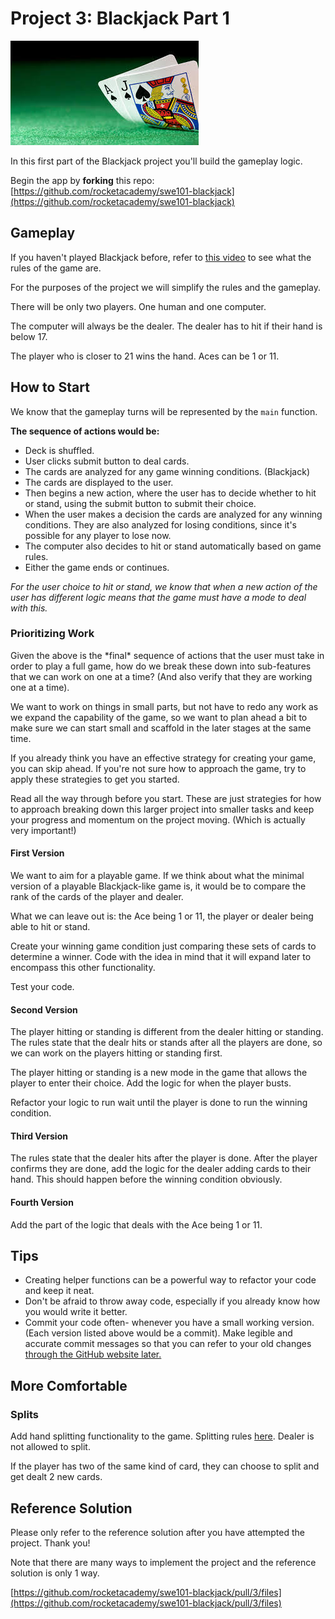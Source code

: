# Project 3: Blackjack Part 1

![](../.gitbook/assets/images-bj.jpeg)

In this first part of the Blackjack project you'll build the gameplay logic.

Begin the app by **forking** this repo: [https://github.com/rocketacademy/swe101-blackjack](https://github.com/rocketacademy/swe101-blackjack)

## Gameplay

If you haven't played Blackjack before, refer to [this video](https://www.youtube.com/watch?v=eyoh-Ku9TCI) to see what the rules of the game are.

For the purposes of the project we will simplify the rules and the gameplay.

There will be only two players. One human and one computer.

The computer will always be the dealer. The dealer has to hit if their hand is below 17.

The player who is closer to 21 wins the hand. Aces can be 1 or 11.

## How to Start

We know that the gameplay turns will be represented by the `main` function.

**The sequence of actions would be:**

* Deck is shuffled.
* User clicks submit button to deal cards.
* The cards are analyzed for any game winning conditions. \(Blackjack\)
* The cards are displayed to the user.
* Then begins a new action, where the user has to decide whether to hit or stand, using the submit button to submit their choice. 
* When the user makes a decision the cards are analyzed for any winning conditions. They are also analyzed for losing conditions, since it's possible for any player to lose now.
* The computer also decides to hit or stand automatically based on game rules.
* Either the game ends or continues.

_For the user choice to hit or stand, we know that when a new action of the user has different logic means that the game must have a mode to deal with this._

### Prioritizing Work

Given the above is the \*final\* sequence of actions that the user must take in order to play a full game, how do we break these down into sub-features that we can work on one at a time? \(And also verify that they are working one at a time\).

We want to work on things in small parts, but not have to redo any work as we expand the capability of the game, so we want to plan ahead a bit to make sure we can start small and scaffold in the later stages at the same time.

If you already think you have an effective strategy for creating your game, you can skip ahead. If you're not sure how to approach the game, try to apply these strategies to get you started.

Read all the way through before you start. These are just strategies for how to approach breaking down this larger project into smaller tasks and keep your progress and momentum on the project moving. \(Which is actually very important!\)

#### First Version

We want to aim for a playable game. If we think about what the minimal version of a playable Blackjack-like game is, it would be to compare the rank of the cards of the player and dealer. 

What we can leave out is: the Ace being 1 or 11, the player or dealer being able to hit or stand.

Create your winning game condition just comparing these sets of cards to determine a winner. Code with the idea in mind that it will expand later to encompass this other functionality.

Test your code.

#### Second Version

The player hitting or standing is different from the dealer hitting or standing. The rules state that the dealr hits or stands after all the players are done, so we can work on the players hitting or standing first.

The player hitting or standing is a new mode in the game that allows the player to enter their choice. Add the logic for when the player busts.

Refactor your logic to run wait until the player is done to run the winning condition. 

#### Third Version

The rules state that the dealer hits after the player is done. After the player confirms they are done, add the logic for the dealer adding cards to their hand. This should happen before the winning  condition obviously.

#### Fourth Version

Add the part of the logic that deals with the Ace being 1 or 11.

## Tips

* Creating helper functions can be a powerful way to refactor your code and keep it neat.
* Don't be afraid to throw away code, especially if you already know how you would write it better.
* Commit your code often- whenever you have a small working version. \(Each version listed above would be a commit\). Make legible and accurate commit messages so that you can refer to your old changes [through the GitHub website later.](../7-github/7-2-github-repo-browsing.md)

## More Comfortable

### Splits

Add hand splitting functionality to the game. Splitting rules [here](https://en.wikipedia.org/wiki/Aces_and_eights_%28blackjack%29#Splitting). Dealer is not allowed to split.

If the player has two of the same kind of card, they can choose to split and get dealt 2 new cards.

## Reference Solution

Please only refer to the reference solution after you have attempted the project. Thank you!

Note that there are many ways to implement the project and the reference solution is only 1 way.

[https://github.com/rocketacademy/swe101-blackjack/pull/3/files](https://github.com/rocketacademy/swe101-blackjack/pull/3/files)

